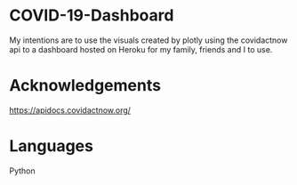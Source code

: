 # COVID-19-Dashboard
My intentions are to use the visuals created by plotly using the covidactnow api to a dashboard hosted on Heroku for my family, friends and I to use. 

# Acknowledgements
https://apidocs.covidactnow.org/

# Languages
Python
